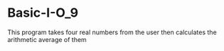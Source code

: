 # Basic-I-O_9
This program takes four real numbers from the user then calculates the arithmetic average of them